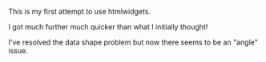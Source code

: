 This is my first attempt to use htmlwidgets.

I got much further much quicker than what I initially thought!

I've resolved the data shape problem but now there seems to be an "angle" issue.
